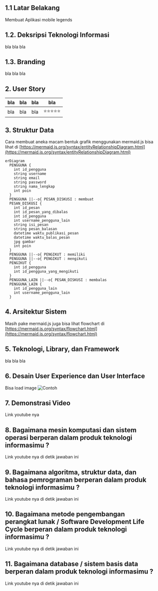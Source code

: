 ## 1.1 Latar Belakang

Membuat Aplikasi mobile legends

## 1.2. Deksripsi Teknologi Informasi

bla bla bla

## 1.3. Branding

bla bla bla

## 2. User Story

bla | bla | bla | bla
---|---|---|---
bla | bla | bla | ⭐⭐⭐⭐⭐

## 3. Struktur Data

Cara membuat aneka macam bentuk grafik menggunakan mermaid.js bisa lihat di [https://mermaid.js.org/syntax/entityRelationshipDiagram.html](https://mermaid.js.org/syntax/entityRelationshipDiagram.html) 

```mermaid
erDiagram
  PENGGUNA {
    int id_pengguna 
    string username
    string email
    string password
    string nama_lengkap
    int poin
  }
  PENGGUNA ||--o{ PESAN_DISKUSI : membuat
  PESAN_DISKUSI {
    int id_pesan
    int id_pesan_yang_dibalas
    int id_pengguna 
    int username_pengguna_lain
    string isi_pesan
    string pesan_balasan
    datetime waktu_publikasi_pesan
    datetime waktu_balas_pesan
    jpg gambar
    int poin
  }
  PENGGUNA ||--o{ PENGIKUT : memiliki
  PENGGUNA ||--o{ PENGIKUT : mengikuti
  PENGIKUT {
    int id_pengguna
    int id_pengguna_yang_mengikuti
  }
  PENGGUNA_LAIN ||--o{ PESAN_DISKUSI : membalas
  PENGGUNA_LAIN {
    int id_pengguna_lain
    int username_pengguna_lain
  }
```

## 4. Arsitektur Sistem

Masih pake mermaid.js juga bisa lihat flowchart di [https://mermaid.js.org/syntax/flowchart.html](https://mermaid.js.org/syntax/flowchart.html)

## 5. Teknologi, Library, dan Framework

bla bla bla

## 6. Desain User Experience dan User Interface

Bisa load image 
![Contoh](https://fastly.picsum.photos/id/318/536/354.jpg?hmac=Ixy-wle80nudIR_cmnF1iY2y6rMUH7_9sk-BP1fTpM8)

## 7. Demonstrasi Video

Link youtube nya

## 8. Bagaimana mesin komputasi dan sistem operasi berperan dalam produk teknologi informasimu ?

Link youtube nya di detik jawaban ini

## 9. Bagaimana algoritma, struktur data, dan bahasa pemrograman berperan dalam produk teknologi informasimu ?

Link youtube nya di detik jawaban ini

## 10. Bagaimana metode pengembangan perangkat lunak / Software Development Life Cycle berperan dalam produk teknologi informasimu ?

Link youtube nya di detik jawaban ini

## 11. Bagaimana database / sistem basis data berperan dalam produk teknologi informasimu ?

Link youtube nya di detik jawaban ini
